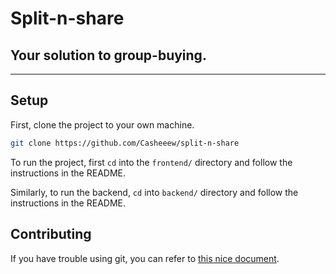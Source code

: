 # Split-n-share

## Your solution to group-buying.

---

## Setup

First, clone the project to your own machine.

```bash
git clone https://github.com/Casheeew/split-n-share
```

To run the project, first `cd` into the `frontend/` directory and follow the instructions in the README.

Similarly, to run the backend, `cd` into `backend/` directory and follow the instructions in the README.

## Contributing

If you have trouble using git, you can refer to [this nice document](https://github.com/Kuuuube/Misc_Scripts/blob/main/notes/how_to_manage_a_forked_repo/readme.md).
